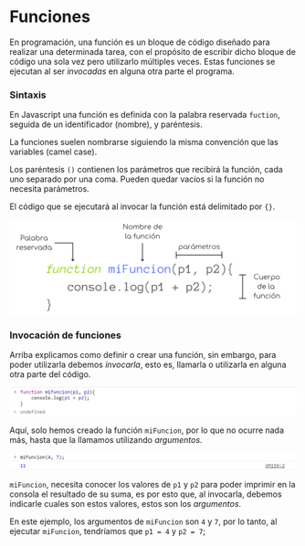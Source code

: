 # Funciones

En programación, una función es un bloque de código diseñado para realizar una determinada tarea, con el propósito de escribir dicho bloque de código una sola vez pero utilizarlo múltiples veces. Estas funciones se ejecutan al ser *invocadas* en alguna otra parte el programa.

### Sintaxis
En Javascript una función es definida con la palabra reservada `fuction`, seguida de un identificador (nombre), y paréntesis.

La funciones suelen nombrarse siguiendo la misma convención que las variables (camel case).

Los paréntesis `()` contienen los parámetros que recibirá la función, cada uno separado por una coma. Pueden quedar vacíos si la función no necesita parámetros.

El código que se ejecutará al invocar la función está delimitado por `{}`.

<p align="center">
    <img src="./img/js/funciones.png">
</p>

### Invocación de funciones
Arriba explicamos como definir o crear una función, sin embargo, para poder utilizarla debemos *invocarla*, esto es, llamarla o utilizarla en alguna otra parte del código.

<p align="center">
    <img src="./img/js/invocarFuncion.png">
</p>

Aquí, solo hemos creado la función `miFuncion`, por lo que no ocurre nada más, hasta que la llamamos utilizando *argumentos*.

<p align="center">
    <img src="./img/js/invocarFuncion2.png">
</p>

`miFuncion`, necesita conocer los valores de `p1` y `p2` para poder imprimir en la consola el resultado de su suma, es por esto que, al invocarla, debemos indicarle cuales son estos valores, estos son los *argumentos*.

En este ejemplo, los argumentos de `miFuncion` son `4` y `7`, por lo tanto, al ejecutar `miFuncion`, tendríamos que `p1 = 4` y `p2 = 7`;
